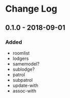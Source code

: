# Change Log

## 0.1.0 - 2018-09-01
### Added
- roomlist
- lodgers
- samemodel?
- sublodge?
- patrol
- subpatrol
- update-with
- assoc-with
